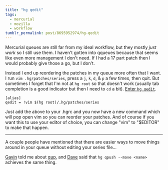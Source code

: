 ```yaml
---
title: "hg qedit"
tags:
  - mercurial
  - mozilla
  - workflow
tumblr_permalink: post/8695952974/hg-qedit
---
```


Mercurial queues are still far from my ideal workflow, but they mostly _just work_ so I still use them. I haven't gotten into qqueues because that seems like even more management I don't need. If I had a 17 part patch then I would probably give those a go, but I don't.

Instead I end up reordering the patches in my queue more often that I want. I run `vim .hg/patches/series`, press a `j`, `k`, `d`, & `p` a few times, then quit. But sometimes I forget that I'm not at `hg root` so that doesn't work (usually tab completion is a good indicator but then I need to `cd` a bit). [Enter `hg qedit`](https://github.com/zpao/dotfiles/commit/51cdfb838c672f80db5b005eca1fe9972c23dab6).


    [alias]
    qedit = !vim $(hg root)/.hg/patches/series


Just add the above to your .hgrc and you now have a new command which will pop open vim so you can reorder your patches. And of course if you want this to use your editor of choice, you can change "vim" to "$EDITOR" to make that happen.

- - -

A couple people have mentioned that there are easier ways to move things around in your queue without editing your series file...

[Gavin](http://www.gavinsharp.com/blog/) told me about [qup](http://mercurial.selenic.com/wiki/QupExtension), and [Dave](http://www.oxymoronical.com/) said that `hg qpush --move <name>` achieves the same thing.
